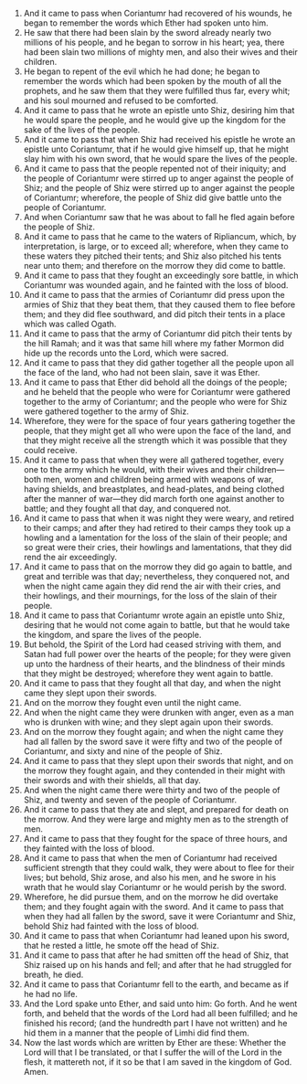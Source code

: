 1. And it came to pass when Coriantumr had recovered of his wounds, he began to remember the words which Ether had spoken unto him.
2. He saw that there had been slain by the sword already nearly two millions of his people, and he began to sorrow in his heart; yea, there had been slain two millions of mighty men, and also their wives and their children.
3. He began to repent of the evil which he had done; he began to remember the words which had been spoken by the mouth of all the prophets, and he saw them that they were fulfilled thus far, every whit; and his soul mourned and refused to be comforted.
4. And it came to pass that he wrote an epistle unto Shiz, desiring him that he would spare the people, and he would give up the kingdom for the sake of the lives of the people.
5. And it came to pass that when Shiz had received his epistle he wrote an epistle unto Coriantumr, that if he would give himself up, that he might slay him with his own sword, that he would spare the lives of the people.
6. And it came to pass that the people repented not of their iniquity; and the people of Coriantumr were stirred up to anger against the people of Shiz; and the people of Shiz were stirred up to anger against the people of Coriantumr; wherefore, the people of Shiz did give battle unto the people of Coriantumr.
7. And when Coriantumr saw that he was about to fall he fled again before the people of Shiz.
8. And it came to pass that he came to the waters of Ripliancum, which, by interpretation, is large, or to exceed all; wherefore, when they came to these waters they pitched their tents; and Shiz also pitched his tents near unto them; and therefore on the morrow they did come to battle.
9. And it came to pass that they fought an exceedingly sore battle, in which Coriantumr was wounded again, and he fainted with the loss of blood.
10. And it came to pass that the armies of Coriantumr did press upon the armies of Shiz that they beat them, that they caused them to flee before them; and they did flee southward, and did pitch their tents in a place which was called Ogath.
11. And it came to pass that the army of Coriantumr did pitch their tents by the hill Ramah; and it was that same hill where my father Mormon did hide up the records unto the Lord, which were sacred.
12. And it came to pass that they did gather together all the people upon all the face of the land, who had not been slain, save it was Ether.
13. And it came to pass that Ether did behold all the doings of the people; and he beheld that the people who were for Coriantumr were gathered together to the army of Coriantumr; and the people who were for Shiz were gathered together to the army of Shiz.
14. Wherefore, they were for the space of four years gathering together the people, that they might get all who were upon the face of the land, and that they might receive all the strength which it was possible that they could receive.
15. And it came to pass that when they were all gathered together, every one to the army which he would, with their wives and their children—both men, women and children being armed with weapons of war, having shields, and breastplates, and head-plates, and being clothed after the manner of war—they did march forth one against another to battle; and they fought all that day, and conquered not.
16. And it came to pass that when it was night they were weary, and retired to their camps; and after they had retired to their camps they took up a howling and a lamentation for the loss of the slain of their people; and so great were their cries, their howlings and lamentations, that they did rend the air exceedingly.
17. And it came to pass that on the morrow they did go again to battle, and great and terrible was that day; nevertheless, they conquered not, and when the night came again they did rend the air with their cries, and their howlings, and their mournings, for the loss of the slain of their people.
18. And it came to pass that Coriantumr wrote again an epistle unto Shiz, desiring that he would not come again to battle, but that he would take the kingdom, and spare the lives of the people.
19. But behold, the Spirit of the Lord had ceased striving with them, and Satan had full power over the hearts of the people; for they were given up unto the hardness of their hearts, and the blindness of their minds that they might be destroyed; wherefore they went again to battle.
20. And it came to pass that they fought all that day, and when the night came they slept upon their swords.
21. And on the morrow they fought even until the night came.
22. And when the night came they were drunken with anger, even as a man who is drunken with wine; and they slept again upon their swords.
23. And on the morrow they fought again; and when the night came they had all fallen by the sword save it were fifty and two of the people of Coriantumr, and sixty and nine of the people of Shiz.
24. And it came to pass that they slept upon their swords that night, and on the morrow they fought again, and they contended in their might with their swords and with their shields, all that day.
25. And when the night came there were thirty and two of the people of Shiz, and twenty and seven of the people of Coriantumr.
26. And it came to pass that they ate and slept, and prepared for death on the morrow. And they were large and mighty men as to the strength of men.
27. And it came to pass that they fought for the space of three hours, and they fainted with the loss of blood.
28. And it came to pass that when the men of Coriantumr had received sufficient strength that they could walk, they were about to flee for their lives; but behold, Shiz arose, and also his men, and he swore in his wrath that he would slay Coriantumr or he would perish by the sword.
29. Wherefore, he did pursue them, and on the morrow he did overtake them; and they fought again with the sword. And it came to pass that when they had all fallen by the sword, save it were Coriantumr and Shiz, behold Shiz had fainted with the loss of blood.
30. And it came to pass that when Coriantumr had leaned upon his sword, that he rested a little, he smote off the head of Shiz.
31. And it came to pass that after he had smitten off the head of Shiz, that Shiz raised up on his hands and fell; and after that he had struggled for breath, he died.
32. And it came to pass that Coriantumr fell to the earth, and became as if he had no life.
33. And the Lord spake unto Ether, and said unto him: Go forth. And he went forth, and beheld that the words of the Lord had all been fulfilled; and he finished his record; (and the hundredth part I have not written) and he hid them in a manner that the people of Limhi did find them.
34. Now the last words which are written by Ether are these: Whether the Lord will that I be translated, or that I suffer the will of the Lord in the flesh, it mattereth not, if it so be that I am saved in the kingdom of God. Amen.

